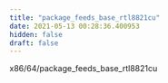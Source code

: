 ```yaml
---
title: "package_feeds_base_rtl8821cu"
date: 2021-05-13 00:28:36.400953
hidden: false
draft: false
---
```


x86/64/package_feeds_base_rtl8821cu

